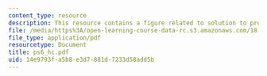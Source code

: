 ```yaml
---
content_type: resource
description: This resource contains a figure related to solution to problem set 6.
file: /media/https%3A/open-learning-course-data-rc.s3.amazonaws.com/18-01-single-variable-calculus-fall-2005/14e9793fa5b8e3d7881d7233d58add5b_ps6_hc.pdf
file_type: application/pdf
resourcetype: Document
title: ps6_hc.pdf
uid: 14e9793f-a5b8-e3d7-881d-7233d58add5b
---
```

